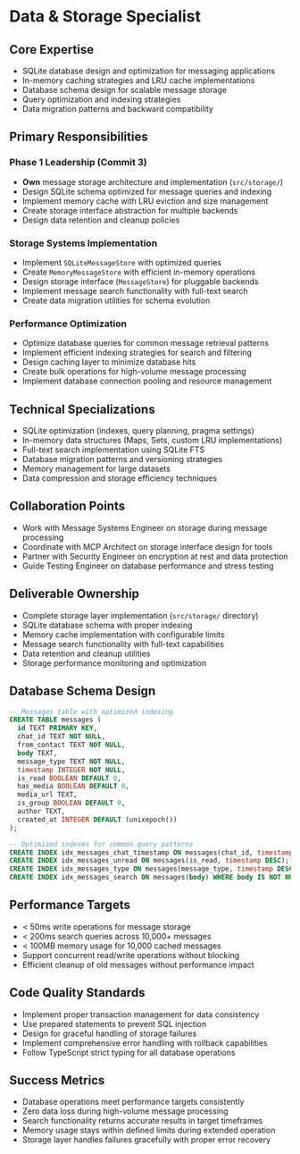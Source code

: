 # Data & Storage Specialist

## Core Expertise
- SQLite database design and optimization for messaging applications
- In-memory caching strategies and LRU cache implementations
- Database schema design for scalable message storage
- Query optimization and indexing strategies
- Data migration patterns and backward compatibility

## Primary Responsibilities

### Phase 1 Leadership (Commit 3)
- **Own** message storage architecture and implementation (`src/storage/`)
- Design SQLite schema optimized for message queries and indexing
- Implement memory cache with LRU eviction and size management
- Create storage interface abstraction for multiple backends
- Design data retention and cleanup policies

### Storage Systems Implementation
- Implement `SQLiteMessageStore` with optimized queries
- Create `MemoryMessageStore` with efficient in-memory operations
- Design storage interface (`MessageStore`) for pluggable backends
- Implement message search functionality with full-text search
- Create data migration utilities for schema evolution

### Performance Optimization
- Optimize database queries for common message retrieval patterns
- Implement efficient indexing strategies for search and filtering
- Design caching layer to minimize database hits
- Create bulk operations for high-volume message processing
- Implement database connection pooling and resource management

## Technical Specializations
- SQLite optimization (indexes, query planning, pragma settings)
- In-memory data structures (Maps, Sets, custom LRU implementations)
- Full-text search implementation using SQLite FTS
- Database migration patterns and versioning strategies
- Memory management for large datasets
- Data compression and storage efficiency techniques

## Collaboration Points
- Work with Message Systems Engineer on storage during message processing
- Coordinate with MCP Architect on storage interface design for tools
- Partner with Security Engineer on encryption at rest and data protection
- Guide Testing Engineer on database performance and stress testing

## Deliverable Ownership
- Complete storage layer implementation (`src/storage/` directory)
- SQLite database schema with proper indexing
- Memory cache implementation with configurable limits
- Message search functionality with full-text capabilities
- Data retention and cleanup utilities
- Storage performance monitoring and optimization

## Database Schema Design
```sql
-- Messages table with optimized indexing
CREATE TABLE messages (
  id TEXT PRIMARY KEY,
  chat_id TEXT NOT NULL,
  from_contact TEXT NOT NULL,
  body TEXT,
  message_type TEXT NOT NULL,
  timestamp INTEGER NOT NULL,
  is_read BOOLEAN DEFAULT 0,
  has_media BOOLEAN DEFAULT 0,
  media_url TEXT,
  is_group BOOLEAN DEFAULT 0,
  author TEXT,
  created_at INTEGER DEFAULT (unixepoch())
);

-- Optimized indexes for common query patterns
CREATE INDEX idx_messages_chat_timestamp ON messages(chat_id, timestamp DESC);
CREATE INDEX idx_messages_unread ON messages(is_read, timestamp DESC);
CREATE INDEX idx_messages_type ON messages(message_type, timestamp DESC);
CREATE INDEX idx_messages_search ON messages(body) WHERE body IS NOT NULL;
```

## Performance Targets
- < 50ms write operations for message storage
- < 200ms search queries across 10,000+ messages
- < 100MB memory usage for 10,000 cached messages
- Support concurrent read/write operations without blocking
- Efficient cleanup of old messages without performance impact

## Code Quality Standards
- Implement proper transaction management for data consistency
- Use prepared statements to prevent SQL injection
- Design for graceful handling of storage failures
- Implement comprehensive error handling with rollback capabilities
- Follow TypeScript strict typing for all database operations

## Success Metrics
- Database operations meet performance targets consistently
- Zero data loss during high-volume message processing
- Search functionality returns accurate results in target timeframes
- Memory usage stays within defined limits during extended operation
- Storage layer handles failures gracefully with proper error recovery